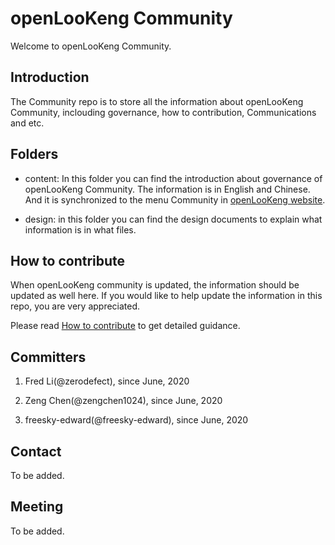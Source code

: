 # openLooKeng Community

Welcome to openLooKeng Community.


## Introduction

The Community repo is to store all the information about openLooKeng Community, inclouding governance, how to contribution, Communications and etc. 

## Folders

- content: In this folder you can find the introduction about governance of openLooKeng Community. The information is in English and Chinese. And it is synchronized to the menu Community in [openLooKeng website](openlookeng.io).

- design: in this folder you can find the design documents to explain what information is in what files.


## How to contribute

When openLooKeng community is updated, the information should be updated as well here. If you would like to help update the information in this repo, you are very appreciated. 

Please read [How to contribute](CONTRIBUTING.md) to get detailed guidance.

## Committers

1. Fred Li(@zerodefect), since June, 2020

1. Zeng Chen(@zengchen1024), since June, 2020

1. freesky-edward(@freesky-edward), since June, 2020


## Contact

To be added.

## Meeting

To be added.
